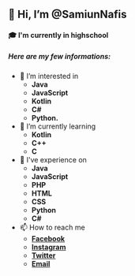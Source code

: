 ## 👋 Hi, I’m **@SamiunNafis**
#### 🎓 I'm currently in highschool
##### _Here are my few informations:_

- 👀 I’m interested in 
    - **Java**
    - **JavaScript** 
    - **Kotlin**
    - **C#**
    - **Python.**
- 🌱 I’m currently learning 
    - **Kotlin**
    - **C++**
    - **C**
- 🏅 I've experience on 
    - **Java**
    - **JavaScript**
    - **PHP**
    - **HTML**
    - **CSS**
    - **Python**
    - **C#**
- 📫 How to reach me
    - [**Facebook**](https://www.facebook.com/SamiunNafis0)
    - [**Instagram**](https://instagram.com/samiunnafis)
    - [**Twitter**](https://twitter.com/samiunnafis)
    - [**Email**](mailto:luea099@gmail.com)

<!---
SamiunNafis/SamiunNafis is a ✨ special ✨ repository because its `README.md` (this file) appears on your GitHub profile.
You can click the Preview link to take a look at your changes.
--->
